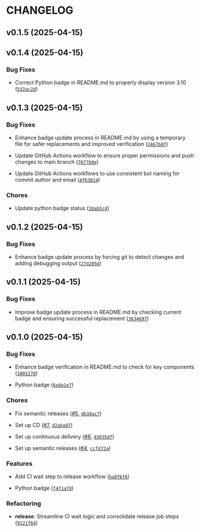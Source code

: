 # CHANGELOG


## v0.1.5 (2025-04-15)


## v0.1.4 (2025-04-15)

### Bug Fixes

- Correct Python badge in README.md to properly display version 3.10
  ([`532ac2d`](https://github.com/sherifattia/venmo-auto-requester/commit/532ac2deab1812581cd3eccdbcc5c66868438f22))


## v0.1.3 (2025-04-15)

### Bug Fixes

- Enhance badge update process in README.md by using a temporary file for safer replacements and
  improved verification
  ([`2467b8f`](https://github.com/sherifattia/venmo-auto-requester/commit/2467b8f371cae37448815b6d610aa97784fc5baa))

- Update GitHub Actions workflow to ensure proper permissions and push changes to main branch
  ([`7077b9e`](https://github.com/sherifattia/venmo-auto-requester/commit/7077b9e834c0ebdf98e74862b439a3a286e2bcb1))

- Update GitHub Actions workflows to use consistent bot naming for commit author and email
  ([`4f63014`](https://github.com/sherifattia/venmo-auto-requester/commit/4f63014cc17e3565d240fdc8b7ed12441b473732))

### Chores

- Update python badge status
  ([`18ab5c4`](https://github.com/sherifattia/venmo-auto-requester/commit/18ab5c4cf63b10b029cc414091de0fdbf51334fe))


## v0.1.2 (2025-04-15)

### Bug Fixes

- Enhance badge update process by forcing git to detect changes and adding debugging output
  ([`27d205d`](https://github.com/sherifattia/venmo-auto-requester/commit/27d205de68edbc0a7c80f4734fc35495b982601f))


## v0.1.1 (2025-04-15)

### Bug Fixes

- Improve badge update process in README.md by checking current badge and ensuring successful
  replacement
  ([`3634697`](https://github.com/sherifattia/venmo-auto-requester/commit/3634697ad94a3974a0116e531154d9ed0aedd4c2))


## v0.1.0 (2025-04-15)

### Bug Fixes

- Enhance badge verification in README.md to check for key components
  ([`1005278`](https://github.com/sherifattia/venmo-auto-requester/commit/10052780102cde1eb41634eee04d27f9bd922b5f))

- Python badge
  ([`6e8e1e7`](https://github.com/sherifattia/venmo-auto-requester/commit/6e8e1e75f53b020dd03960d95f510626c17ae001))

### Chores

- Fix semantic releases ([#5](https://github.com/sherifattia/venmo-auto-requester/pull/5),
  [`db38ac7`](https://github.com/sherifattia/venmo-auto-requester/commit/db38ac7a086c1ebb024853a8aa194da26518a50b))

- Set up CD ([#7](https://github.com/sherifattia/venmo-auto-requester/pull/7),
  [`d2aba07`](https://github.com/sherifattia/venmo-auto-requester/commit/d2aba074e9282ec1ce29bd78dee1cb0efcdc7b3e))

- Set up continuous delivery ([#6](https://github.com/sherifattia/venmo-auto-requester/pull/6),
  [`d3035d7`](https://github.com/sherifattia/venmo-auto-requester/commit/d3035d7196b0733a6552a5a02a1a750bccf16259))

- Set up semantic releases ([#4](https://github.com/sherifattia/venmo-auto-requester/pull/4),
  [`ccfd72a`](https://github.com/sherifattia/venmo-auto-requester/commit/ccfd72a6b4817c0852869ee13a3ff905cdbfeb1c))

### Features

- Add CI wait step to release workflow
  ([`ba8fbf6`](https://github.com/sherifattia/venmo-auto-requester/commit/ba8fbf6ba52c8b9cd2652822728e7e82a32e80a2))

- Python badge
  ([`f471af8`](https://github.com/sherifattia/venmo-auto-requester/commit/f471af81dbaf492d73c6f8a8bd8a95619a99dfa9))

### Refactoring

- **release**: Streamline CI wait logic and consolidate release job steps
  ([`9121f64`](https://github.com/sherifattia/venmo-auto-requester/commit/9121f648bead057f9b1d0053a990da38cc8e4e49))
